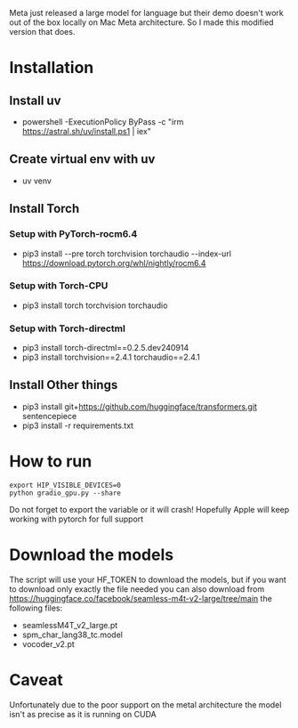 Meta just released a large model for language but their demo doesn't work out of the box locally on Mac Meta architecture.
So I made this modified version that does.

# Installation
## Install uv
- powershell -ExecutionPolicy ByPass -c "irm https://astral.sh/uv/install.ps1 | iex"
## Create virtual env with uv
- uv venv <env name> 

## Install Torch
### Setup with PyTorch-rocm6.4
- pip3 install --pre torch torchvision torchaudio --index-url https://download.pytorch.org/whl/nightly/rocm6.4 
### Setup with Torch-CPU
- pip3 install torch torchvision torchaudio
### Setup with Torch-directml
- pip3 install torch-directml==0.2.5.dev240914
- pip3 install torchvision==2.4.1 torchaudio==2.4.1

## Install Other things
- pip3 install git+https://github.com/huggingface/transformers.git sentencepiece
- pip3 install -r requirements.txt
  
# How to run
```
export HIP_VISIBLE_DEVICES=0
python gradio_gpu.py --share
```
Do not forget to export the variable or it will crash! Hopefully Apple will keep working with pytorch for full support

# Download the models
The script will use your HF_TOKEN to download the models, but if you want to download only exactly the file needed you can also download from https://huggingface.co/facebook/seamless-m4t-v2-large/tree/main the following files:
- seamlessM4T_v2_large.pt
- spm_char_lang38_tc.model
- vocoder_v2.pt

# Caveat
Unfortunately due to the poor support on the metal architecture the model isn't as precise as it is running on CUDA
